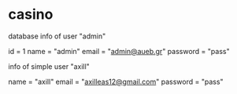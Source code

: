 # casino
 
database info of user "admin"

id = 1
name = "admin"
email = "admin@aueb.gr"
password = "pass"

info of simple user "axill"

name = "axill"
email = "axilleas12@gmail.com"
password = "pass"